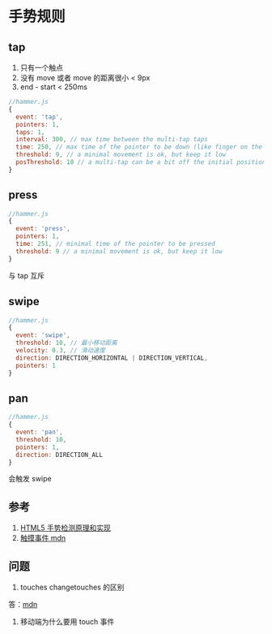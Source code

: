# 手势规则

## tap

1. 只有一个触点
2. 没有 move 或者 move 的距离很小 < 9px
3. end - start < 250ms

```javascript
//hammer.js
{
  event: 'tap',
  pointers: 1,
  taps: 1,
  interval: 300, // max time between the multi-tap taps
  time: 250, // max time of the pointer to be down (like finger on the screen)
  threshold: 9, // a minimal movement is ok, but keep it low
  posThreshold: 10 // a multi-tap can be a bit off the initial position
}
```

## press

```javascript
//hammer.js
{
  event: 'press',
  pointers: 1,
  time: 251, // minimal time of the pointer to be pressed
  threshold: 9 // a minimal movement is ok, but keep it low
}
```

与 tap 互斥

## swipe

```javascript
//hammer.js
{
  event: 'swipe',
  threshold: 10, // 最小移动距离
  velocity: 0.3, // 滑动速度
  direction: DIRECTION_HORIZONTAL | DIRECTION_VERTICAL,
  pointers: 1
}
```

## pan

```javascript
//hammer.js
{
  event: 'pan',
  threshold: 10,
  pointers: 1,
  direction: DIRECTION_ALL
}
```

会触发 swipe

## 参考

1. [HTML5 手势检测原理和实现](https://zhuanlan.zhihu.com/p/21927991)
2. [触摸事件 mdn](https://developer.mozilla.org/zh-CN/docs/Web/API/Touch_events#Example)

## 问题

1. touches changetouches 的区别

答：[mdn](https://developer.mozilla.org/zh-CN/docs/Web/Events/touchstart)

1. 移动端为什么要用 touch 事件
